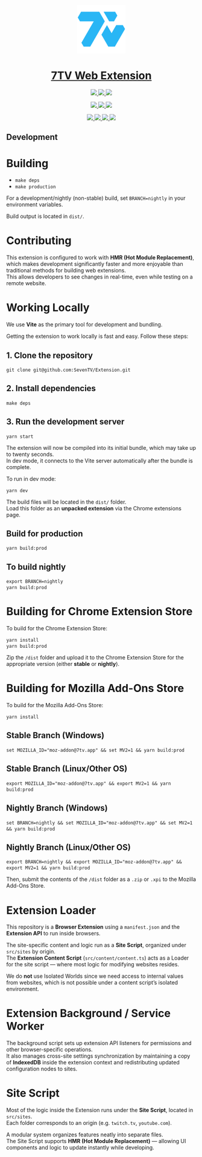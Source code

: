 <p align="center">
  <a href="https://7tv.app">
    <picture>
      <img src="public/icon/icon-128.png" height="128">
    </picture>
    <h1 align="center">7TV Web Extension</h1>
  </a>
</p>

<p align="center">
  <a aria-label="Chrome web store stable" href="https://chrome.google.com/webstore/detail/7tv/ammjkodgmmoknidbanneddgankgfejfh">
    <img src="https://img.shields.io/chrome-web-store/v/ammjkodgmmoknidbanneddgankgfejfh?label=Chrome%20Web%20Store%20Stable&style=for-the-badge">
  </a>
  <a aria-label="Rating" href="https://chrome.google.com/webstore/detail/7tv/ammjkodgmmoknidbanneddgankgfejfh/reviews">
    <img src="https://img.shields.io/chrome-web-store/rating/ammjkodgmmoknidbanneddgankgfejfh?style=for-the-badge">
  </a>
  <a aria-label="Users" href="https://chrome.google.com/webstore/detail/7tv/ammjkodgmmoknidbanneddgankgfejfh">
    <img src="https://img.shields.io/chrome-web-store/users/ammjkodgmmoknidbanneddgankgfejfh?style=for-the-badge">
  </a>
</p>

<p align="center">
  <a aria-label="Chrome web store nightly" href="https://chrome.google.com/webstore/detail/7tv/fphegifdehlodcepfkgofelcenelpedj">
    <img src="https://img.shields.io/chrome-web-store/v/fphegifdehlodcepfkgofelcenelpedj?label=Chrome%20Web%20Store%20Nightly&style=for-the-badge">
  </a>
  <a aria-label="Rating" href="https://chrome.google.com/webstore/detail/7tv/fphegifdehlodcepfkgofelcenelpedj/reviews">
    <img src="https://img.shields.io/chrome-web-store/rating/fphegifdehlodcepfkgofelcenelpedj?style=for-the-badge">
  </a>
  <a aria-label="Users" href="https://chrome.google.com/webstore/detail/7tv/fphegifdehlodcepfkgofelcenelpedj">
    <img src="https://img.shields.io/chrome-web-store/users/fphegifdehlodcepfkgofelcenelpedj?style=for-the-badge">
  </a>
</p>

<p align="center">
  <a aria-label="GitHub release" href="https://github.com/SevenTV/Extension/releases">
    <img src="https://img.shields.io/github/v/release/SevenTV/Extension?style=for-the-badge">
  </a>
  <a aria-label="GitHub contributors" href="https://github.com/SevenTV/Extension/graphs/contributors">
    <img src="https://img.shields.io/github/contributors/SevenTV/Extension?style=for-the-badge">
  </a>
  <a aria-label="GitHub issues" href="https://github.com/SevenTV/Extension/issues">
    <img src="https://img.shields.io/github/issues/SevenTV/Extension?style=for-the-badge">
  </a>
  <a aria-label="GitHub pull requests" href="https://github.com/SevenTV/Extension/pulls">
    <img src="https://img.shields.io/github/issues-pr/SevenTV/Extension?style=for-the-badge">
  </a>
</p>

## Development

# Building

* `make deps`  
* `make production`  

For a development/nightly (non-stable) build, set `BRANCH=nightly` in your environment variables.

Build output is located in `dist/`.

# Contributing

This extension is configured to work with **HMR (Hot Module Replacement)**, which makes development significantly faster and more enjoyable than traditional methods for building web extensions.  
This allows developers to see changes in real-time, even while testing on a remote website.

# Working Locally

We use **Vite** as the primary tool for development and bundling.

Getting the extension to work locally is fast and easy. Follow these steps:

## 1. Clone the repository
```
git clone git@github.com:SevenTV/Extension.git
```

## 2. Install dependencies
```
make deps
```

## 3. Run the development server
```
yarn start
```

The extension will now be compiled into its initial bundle, which may take up to twenty seconds.  
In dev mode, it connects to the Vite server automatically after the bundle is complete.

To run in dev mode:
```
yarn dev
```

The build files will be located in the `dist/` folder.  
Load this folder as an **unpacked extension** via the Chrome extensions page.

## Build for production
```
yarn build:prod
```

## To build nightly
```
export BRANCH=nightly
yarn build:prod
```

# Building for Chrome Extension Store

To build for the Chrome Extension Store:

```
yarn install
yarn build:prod
```

Zip the `/dist` folder and upload it to the Chrome Extension Store for the appropriate version (either **stable** or **nightly**).

# Building for Mozilla Add-Ons Store

To build for the Mozilla Add-Ons Store:

```
yarn install
```

## Stable Branch (Windows)
```
set MOZILLA_ID="moz-addon@7tv.app" && set MV2=1 && yarn build:prod
```

## Stable Branch (Linux/Other OS)
```
export MOZILLA_ID="moz-addon@7tv.app" && export MV2=1 && yarn build:prod
```

## Nightly Branch (Windows)
```
set BRANCH=nightly && set MOZILLA_ID="moz-addon@7tv.app" && set MV2=1 && yarn build:prod
```

## Nightly Branch (Linux/Other OS)
```
export BRANCH=nightly && export MOZILLA_ID="moz-addon@7tv.app" && export MV2=1 && yarn build:prod
```

Then, submit the contents of the `/dist` folder as a `.zip` or `.xpi` to the Mozilla Add-Ons Store.

# Extension Loader

This repository is a **Browser Extension** using a `manifest.json` and the **Extension API** to run inside browsers.

The site-specific content and logic run as a **Site Script**, organized under `src/sites` by origin.  
The **Extension Content Script** (`src/content/content.ts`) acts as a Loader for the site script — where most logic for modifying websites resides.

We do **not** use Isolated Worlds since we need access to internal values from websites, which is not possible under a content script’s isolated environment.

# Extension Background / Service Worker

The background script sets up extension API listeners for permissions and other browser-specific operations.  
It also manages cross-site settings synchronization by maintaining a copy of **IndexedDB** inside the extension context and redistributing updated configuration nodes to sites.

# Site Script

Most of the logic inside the Extension runs under the **Site Script**, located in `src/sites`.  
Each folder corresponds to an origin (e.g. `twitch.tv`, `youtube.com`).

A modular system organizes features neatly into separate files.  
The Site Script supports **HMR (Hot Module Replacement)** — allowing UI components and logic to update instantly while developing.
